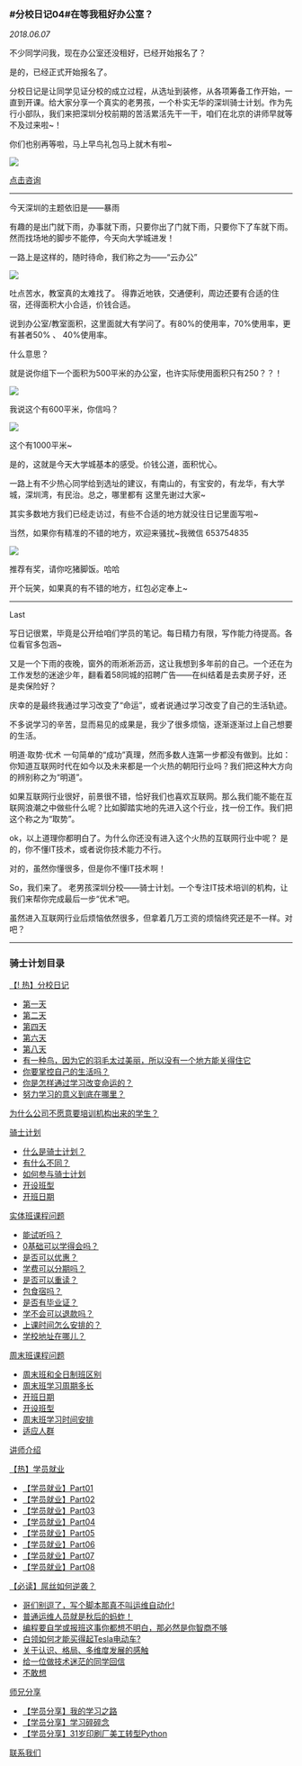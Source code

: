### #分校日记04#在等我租好办公室？
*2018.06.07*

不少同学问我，现在办公室还没租好，已经开始报名了？  

是的，已经正式开始报名了。

分校日记是让同学见证分校的成立过程，从选址到装修，从各项筹备工作开始，一直到开课。给大家分享一个真实的老男孩，一个朴实无华的深圳骑士计划。作为先行小部队，我们来把深圳分校前期的苦活累活先干一干，咱们在北京的讲师早就等不及过来啦~！

你们也别再等啦，马上早鸟礼包马上就木有啦~

![](https://hcdn1.luffycity.com/data/knight/diary/03/01.png)

[点击咨询](http://wwwtb.53kf.com/webCompany.php?style=1&arg=10155416)

***

今天深圳的主题依旧是——暴雨

有趣的是出门就下雨，办事就下雨，只要你出了门就下雨，只要你下了车就下雨。然而找场地的脚步不能停，今天向大学城进发！

一路上是这样的，随时待命，我们称之为——“云办公”

![](https://hcdn1.luffycity.com/data/knight/diary/03/02.jpg)

吐点苦水，教室真的太难找了。
得靠近地铁，交通便利，周边还要有合适的住宿，还得面积大小合适，价钱合适。

说到办公室/教室面积，这里面就大有学问了。有80%的使用率，70%使用率，更有甚者50% 、 40%使用率。

什么意思？

就是说你组下一个面积为500平米的办公室，也许实际使用面积只有250？？！

![](https://hcdn1.luffycity.com/data/knight/diary/03/03.jpg)

我说这个有600平米，你信吗？

![](https://hcdn1.luffycity.com/data/knight/diary/03/04.jpg)

这个有1000平米~

是的，这就是今天大学城基本的感受。价钱公道，面积忧心。

一路上有不少热心同学给到选址的建议，有南山的，有宝安的，有龙华，有大学城，深圳湾，有民治。总之，哪里都有
这里先谢过大家~

其实多数地方我们已经走访过，有些不合适的地方就没往日记里面写啦~

当然，如果你有精准的不错的地方，欢迎来骚扰~我微信 653754835


![](https://hcdn1.luffycity.com/data/knight/diary/03/05.jpg)


推荐有奖，请你吃猪脚饭。哈哈

开个玩笑，如果真的有不错的地方，红包必定奉上~

***

Last

写日记很累，毕竟是公开给咱们学员的笔记。每日精力有限，写作能力待提高。各位看官多包涵~

又是一个下雨的夜晚，窗外的雨淅淅沥沥，这让我想到多年前的自己。一个还在为工作发愁的迷途少年，翻看着58同城的招聘广告——在纠结着是去卖房子好，还是卖保险好？

庆幸的是最终我通过学习改变了“命运”，或者说通过学习改变了自己的生活轨迹。

不多说学习的辛苦，显而易见的成果是，我少了很多烦恼，逐渐逐渐过上自己想要的生活。

明道·取势·优术
一句简单的“成功”真理，然而多数人连第一步都没有做到。比如：你知道互联网时代在如今以及未来都是一个火热的朝阳行业吗？我们把这种大方向的辨别称之为“明道”。

如果互联网行业很好，前景很不错，恰好我们也喜欢互联网。那么我们能不能在互联网浪潮之中做些什么呢？比如脚踏实地的先进入这个行业，找一份工作。我们把这个称之为“取势”。

ok，以上道理你都明白了。为什么你还没有进入这个火热的互联网行业中呢？
是的，你不懂IT技术，或者说你技术能力不行。

对的，虽然你懂很多，但是你不懂IT技术啊！

So，我们来了。
老男孩深圳分校——骑士计划。一个专注IT技术培训的机构，让我们来帮你完成最后一步“优术”吧。


虽然进入互联网行业后烦恼依然很多，但拿着几万工资的烦恼终究还是不一样。对吧？


***

### 骑士计划目录

[【! 热】分校日记](https://www.luffycity.com/qsjh-book/diary/)
- [第一天](https://www.luffycity.com/qsjh-book/diary/chapter01.html)
- [第二天](https://www.luffycity.com/qsjh-book/diary/chapter02.html)
- [第四天](https://www.luffycity.com/qsjh-book/diary/chapter03.html)
- [第六天](https://www.luffycity.com/qsjh-book/diary/chapter04.html)
- [第八天](https://www.luffycity.com/qsjh-book/diary/chapter05.html)
- [有一种鸟，因为它的羽毛太过美丽，所以没有一个地方能关得住它](https://www.luffycity.com/qsjh-book/diary/chapter06.html)  
- [你要掌控自己的生活吗？](https://www.luffycity.com/qsjh-book/diary/chapter07.html)  
- [你是怎样通过学习改变命运的？](https://www.luffycity.com/qsjh-book/diary/chapter08.html)  
- [努力学习的意义到底在哪里？](https://www.luffycity.com/qsjh-book/diary/chapter09.html)  

[为什么公司不愿意要培训机构出来的学生？](https://www.luffycity.com/qsjh-book/advertorial.html)

[骑士计划](https://www.luffycity.com/qsjh-book/knight/)
- [什么是骑士计划？](https://www.luffycity.com/qsjh-book/knight/chapter01.html)
- [有什么不同？](https://www.luffycity.com/qsjh-book/knight/chapter02.html)
- [如何参与骑士计划](https://www.luffycity.com/qsjh-book/knight/chapter03.html)
- [开设班型](https://www.luffycity.com/qsjh-book/knight/chapter04.html)
- [开班日期](https://www.luffycity.com/qsjh-book/knight/chapter05.html)

[实体班课程问题](https://www.luffycity.com/qsjh-book/question/)
- [能试听吗？](https://www.luffycity.com/qsjh-book/question/chapter01.html)
- [0基础可以学得会吗？](https://www.luffycity.com/qsjh-book/question/chapter02.html)
- [是否可以优惠？](https://www.luffycity.com/qsjh-book/question/chapter03.html)
- [学费可以分期吗？](https://www.luffycity.com/qsjh-book/question/chapter04.html)
- [是否可以重读？](https://www.luffycity.com/qsjh-book/question/chapter05.html)
- [包食宿吗？](https://www.luffycity.com/qsjh-book/question/chapter06.html)
- [是否有毕业证？](https://www.luffycity.com/qsjh-book/question/chapter07.html)
- [学不会可以退款吗？](https://www.luffycity.com/qsjh-book/question/chapter08.html)
- [上课时间怎么安排的？](https://www.luffycity.com/qsjh-book/question/chapter09.html)
- [学校地址在哪儿？](https://www.luffycity.com/qsjh-book/question/chapter10.html)

[周末班课程问题](https://www.luffycity.com/qsjh-book/wquestion/)

- [周末班和全日制班区别](https://www.luffycity.com/qsjh-book/wquestion/chapter01.html)
- [周末班学习周期多长](https://www.luffycity.com/qsjh-book/wquestion/chapter02.html)
- [开班日期](https://www.luffycity.com/qsjh-book/wquestion/chapter03.html)
- [开设班型](https://www.luffycity.com/qsjh-book/wquestion/chapter04.html)
- [周末班学习时间安排](https://www.luffycity.com/qsjh-book/wquestion/chapter05.html)
- [适应人群](https://www.luffycity.com/qsjh-book/wquestion/chapter06.html)


[讲师介绍](https://www.luffycity.com/qsjh-book/techers.html)

[【热】学员就业](https://www.luffycity.com/qsjh-book/jobs/)
- [【学员就业】Part01](https://www.luffycity.com/qsjh-book/jobs/chapter01.html)
- [【学员就业】Part02](https://www.luffycity.com/qsjh-book/jobs/chapter02.html)
- [【学员就业】Part03](https://www.luffycity.com/qsjh-book/jobs/chapter03.html)
- [【学员就业】Part04](https://www.luffycity.com/qsjh-book/jobs/chapter04.html)
- [【学员就业】Part05](https://www.luffycity.com/qsjh-book/jobs/chapter05.html)
- [【学员就业】Part06](https://www.luffycity.com/qsjh-book/jobs/chapter06.html)
- [【学员就业】Part07](https://www.luffycity.com/qsjh-book/jobs/chapter07.html)
- [【学员就业】Part08](https://www.luffycity.com/qsjh-book/jobs/chapter08.html)

[【必读】屌丝如何逆袭？](https://www.luffycity.com/qsjh-book/soul/)

- [哥们别逗了，写个脚本那真不叫运维自动化!](https://www.luffycity.com/qsjh-book/soul/chapter01.html)
- [普通运维人员就是秋后的蚂蚱！](https://www.luffycity.com/qsjh-book/soul/chapter02.html)
- [编程要自学或报班这事你都想不明白，那必然是你智商不够](https://www.luffycity.com/qsjh-book/soul/chapter03.html)
- [白领如何才能买得起Tesla电动车?](https://www.luffycity.com/qsjh-book/soul/chapter04.html)
- [关于认识、格局、多维度发展的感触](https://www.luffycity.com/qsjh-book/soul/chapter05.html)
- [给一位做技术迷茫的同学回信](https://www.luffycity.com/qsjh-book/soul/chapter06.html)
- [不敢想](https://www.luffycity.com/qsjh-book/soul/chapter07.html)

[师兄分享](https://www.luffycity.com/qsjh-book/bro/)
- [【学员分享】我的学习之路](https://www.luffycity.com/qsjh-book/bro/chapter01.html)
- [【学员分享】学习碎碎念](https://www.luffycity.com/qsjh-book/bro/chapter02.html)
- [【学员分享】31岁印刷厂美工转型Python](https://www.luffycity.com/qsjh-book/bro/chapter03.html)

[联系我们](https://www.luffycity.com/qsjh-book/contact.html)
